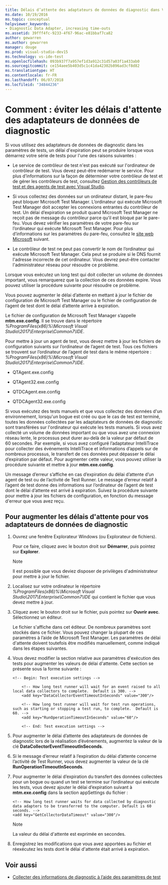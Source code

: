 ```yaml
---
title: Délais d’attente des adaptateurs de données de diagnostic dans Visual Studio
ms.date: 10/19/2016
ms.topic: conceptual
helpviewer_keywords:
- Diagnostic Data Adapter, increasing time-outs
ms.assetid: 39fff4fc-9233-4f67-96ac-e81bbaf7ca82
author: gewarren
ms.author: gewarren
manager: douge
ms.prod: visual-studio-dev15
ms.technology: vs-ide-test
ms.openlocfilehash: 093b937f7a957ef1d3a912c31d57a03f1a433ab0
ms.sourcegitcommit: ce154aee5b403d5c1c41da42302b896ad3cf8d82
ms.translationtype: HT
ms.contentlocale: fr-FR
ms.lasthandoff: 06/07/2018
ms.locfileid: "34844236"
---
```

# <a name="how-to-prevent-time-outs-for-diagnostic-data-adapters"></a>Comment : éviter les délais d'attente des adaptateurs de données de diagnostic

Si vous utilisez des adaptateurs de données de diagnostic dans les paramètres de tests, un délai d'expiration peut se produire lorsque vous démarrez votre série de tests pour l'une des raisons suivantes :

-   Le service de contrôleur de test n'est pas exécuté sur l'ordinateur de contrôleur de test. Vous devez peut-être redémarrer le service. Pour plus d’informations sur la façon de déterminer votre contrôleur de test et de gérer les contrôleurs de test, consultez [Gestion des contrôleurs de test et des agents de test avec Visual Studio](../test/manage-test-controllers-and-test-agents.md).

-   Si vous collectez des données sur un ordinateur distant, le pare-feu peut bloquer Microsoft Test Manager. L’ordinateur qui exécute Microsoft Test Manager doit accepter les connexions entrantes du contrôleur de test. Un délai d’expiration se produit quand Microsoft Test Manager ne reçoit pas de message du contrôleur parce qu’il est bloqué par le pare-feu. Vous devez vérifier les paramètres de votre pare-feu sur l’ordinateur qui exécute Microsoft Test Manager. Pour plus d’informations sur les paramètres du pare-feu, consultez le [site web Microsoft](http://go.microsoft.com/fwlink/?LinkId=184980) suivant.

-   Le contrôleur de test ne peut pas convertir le nom de l’ordinateur qui exécute Microsoft Test Manager. Cela peut se produire si le DNS fournit l'adresse incorrecte de cet ordinateur. Vous devrez peut-être contacter l'administrateur réseau pour résoudre ce problème.

 Lorsque vous exécutez un long test qui doit collecter un volume de données important, vous remarquerez que la collection de ces données expire. Vous pouvez utiliser la procédure suivante pour résoudre ce problème.

 Vous pouvez augmenter le délai d’attente en mettant à jour le fichier de configuration de Microsoft Test Manager ou le fichier de configuration de l’agent de test dont le délai d’attente arrive à expiration.

 Le fichier de configuration de Microsoft Test Manager s’appelle **mtm.exe.config**. Il se trouve dans le répertoire *%ProgramFiles(x86)%\Microsoft Visual Studio\2017\Enterprise\Common7\IDE*.

 Pour mettre à jour un agent de test, vous devez mettre à jour les fichiers de configuration suivants sur l’ordinateur de l’agent de test. Tous ces fichiers se trouvent sur l’ordinateur de l’agent de test dans le même répertoire : *%ProgramFiles(x86)%\Microsoft Visual Studio\2017\Enterprise\Common7\IDE*.

-   QTAgent.exe.config

-   QTAgent32.exe.config

-   QTDCAgent.exe.config

-   QTDCAgent32.exe.config

 Si vous exécutez des tests manuels et que vous collectez des données d'un environnement, lorsqu'un bogue est créé ou que le cas de test est terminé, toutes les données collectées par les adaptateurs de données de diagnostic sont transférées sur l'ordinateur qui exécute les tests manuels. Si vous avez collecté un volume de données important ou que vous avez une connexion réseau lente, le processus peut durer au-delà de la valeur par défaut de 60 secondes. Par exemple, si vous avez configuré l’adaptateur IntelliTrace pour collecter des événements IntelliTrace et informations d’appels sur de nombreux processus, le transfert de ces données peut dépasser le délai d’expiration par défaut. Pour augmenter cette valeur, vous pouvez utiliser la procédure suivante et mettre à jour **mtm.exe.config**.

 Un message d’erreur s’affiche en cas d’expiration du délai d’attente d’un agent de test ou de l’activité de Test Runner. Le message d’erreur relatif à l’agent de test donne des informations sur l’ordinateur de l’agent de test dont le délai d’attente est arrivé à expiration. Suivez la procédure suivante pour mettre à jour les fichiers de configuration, en fonction du message d'erreur que vous avez reçu.

## <a name="to-increase-the-time-outs-for-your-diagnostic-data-adapters"></a>Pour augmenter les délais d'attente pour vos adaptateurs de données de diagnostic

1.  Ouvrez une fenêtre Explorateur Windows (ou Explorateur de fichiers).

     Pour ce faire, cliquez avec le bouton droit sur **Démarrer**, puis pointez sur **Explorer**.

    > [!NOTE]
    > Il est possible que vous deviez disposer de privilèges d'administrateur pour mettre à jour le fichier.

2.  Localisez sur votre ordinateur le répertoire *%ProgramFiles(x86)%\Microsoft Visual Studio\2017\Enterprise\Common7\IDE* qui contient le fichier que vous devez mettre à jour.

3.  Cliquez avec le bouton droit sur le fichier, puis pointez sur **Ouvrir avec**. Sélectionnez un éditeur.

     Le fichier s'affiche dans cet éditeur. De nombreux paramètres sont stockés dans ce fichier. Vous pouvez changer la plupart de ces paramètres à l’aide de Microsoft Test Manager. Les paramètres de délai d'attente doivent toutefois être modifiés manuellement, comme indiqué dans les étapes suivantes.

4.  Vous devez modifier la section relative aux paramètres d'exécution des tests pour augmenter les valeurs de délai d'attente. Cette section se présente sous la forme suivante :

    ```text
    <!-- Begin: Test execution settings -->

        <!-- How long test runner will wait for an event raised to all local data collectors to complete.  Default is 300. -->
        <add key="DataCollectorEventTimeoutInSeconds" value="300"/>

        <!-- How long test runner will wait for test run operations, such as starting or stopping a test run, to complete.  Default is 60. -->
        <add key="RunOperationTimeoutInSeconds" value="60"/>

        <!-- End: Test execution settings -->
    ```

5.  Pour augmenter le délai d’attente des adaptateurs de données de diagnostic lors de la réalisation d’événements, augmentez la valeur de la clé **DataCollectorEventTimeoutInSeconds**.

6.  Si le message d’erreur relatif à l’expiration du délai d’attente concerne l’activité de Test Runner, vous devez augmenter la valeur de la clé **RunOperationTimeoutInSeconds**.

7.  Pour augmenter le délai d’expiration du transfert des données collectées pour un bogue ou quand un test se termine sur l’ordinateur qui exécute les tests, vous devez ajouter le délai d’expiration suivant à **mtm.exe.config** dans la section appSettings du fichier :

    ```text
    <!-- How long test runner waits for data collected by diagnostic data adapters to be transferred to the computer. Default is 60 seconds. -->
    <add key="GetCollectorDataTimeout" value="300"/>
    ```

    > [!NOTE]
    > La valeur du délai d'attente est exprimée en secondes.

8.  Enregistrez les modifications que vous avez apportées au fichier et réexécutez les tests dont le délai d'attente était arrivé à expiration.

## <a name="see-also"></a>Voir aussi

- [Collecter des informations de diagnostic à l’aide des paramètres de test](../test/collect-diagnostic-information-using-test-settings.md)